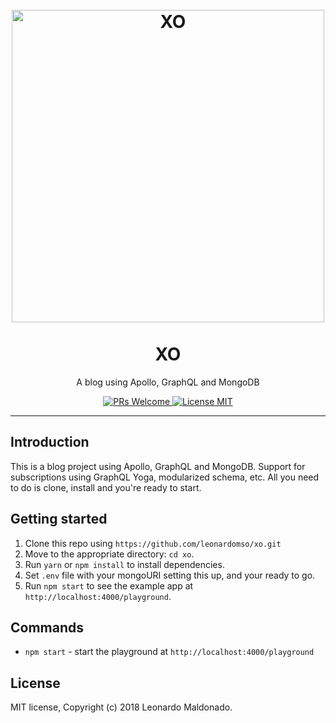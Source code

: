 <h1 align="center">
<br>
  <a href="https://github.com/leonardomso/xo"><img src="https://i.imgur.com/S4yj2Wg.png" alt="XO" width="500"></a>
<br>
<br>
XO
</h1>

<p align="center">A blog using Apollo, GraphQL and MongoDB </p>

<p align="center">
  <a href="http://makeapullrequest.com">
    <img src="https://img.shields.io/badge/PRs-welcome-brightgreen.svg?style=flat-square" alt="PRs Welcome">
  </a>
  <a href="https://opensource.org/licenses/MIT">
    <img src="https://img.shields.io/badge/license-MIT-blue.svg?style=flat-square" alt="License MIT">
  </a>
</p>

<hr />

## Introduction

This is a blog project using Apollo, GraphQL and MongoDB. Support for subscriptions using GraphQL Yoga, modularized schema, etc. All you need to do is clone, install and you're ready to start.

## Getting started

1. Clone this repo using `https://github.com/leonardomso/xo.git`
2. Move to the appropriate directory: `cd xo`.<br />
3. Run `yarn` or `npm install` to install dependencies.<br />
4. Set `.env` file with your mongoURI setting this up, and your ready to go.
5. Run `npm start` to see the example app at `http://localhost:4000/playground`.

## Commands

- `npm start` - start the playground at `http://localhost:4000/playground`

## License

MIT license, Copyright (c) 2018 Leonardo Maldonado.
